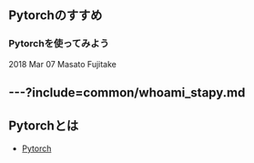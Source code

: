 ## Pytorchのすすめ

### Pytorchを使ってみよう

2018 Mar 07 
Masato Fujitake

---?include=common/whoami_stapy.md
---

## Pytorchとは

- [Pytorch](http://pytorch.org/)
